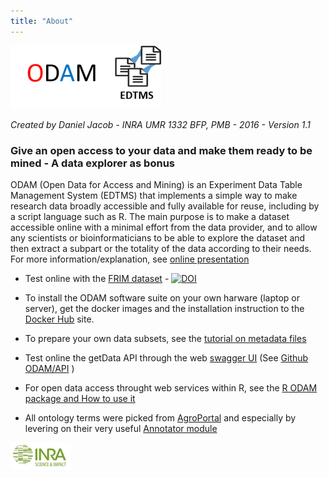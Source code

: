 ```yaml
--- 
title: "About" 
--- 
```


![](odam-logo.png)

_Created by Daniel Jacob - INRA UMR 1332 BFP, PMB - 2016 - Version 1.1_

### Give an open access to your data and make them ready to be mined - A data explorer as bonus

ODAM (Open Data for Access and Mining) is an Experiment Data Table Management System (EDTMS) that implements a simple way to make research data broadly accessible and fully available for reuse, including by a script language such as R. The main purpose is to make a dataset accessible online with a minimal effort from the data provider, and to allow any scientists or bioinformaticians to be able to explore the dataset and then extract a subpart or the totality of the data according to their needs. For more information/explanation, see <a href="http://fr.slideshare.net/danieljacob771282/odam-open-data-access-and-mining" target="_blank">online presentation</a>
 
* Test online with the <a href="?ds=frim1">FRIM dataset</a> - <a href='https://doi.org/10.5281/zenodo.154041' target='_blank'><img src='https://zenodo.org/badge/DOI/10.5281/zenodo.154041.svg' alt='DOI'></a>

* To install the ODAM software suite on your own harware (laptop or server), get the docker images and the installation instruction to the <a href="https://hub.docker.com/r/odam/getdata/" target="_blank">Docker Hub</a> site.

* To prepare your own data subsets, see the <a href="https://github.com/INRA/ODAM/blob/master/doc/tutorial_on_metadata_files.pdf" target="_blank">tutorial on metadata files</a>

* Test online the getData API through the web <a href="http://www.bordeaux.inra.fr/pmb/odamsw/" target="_blank">swagger UI</a> (See <a href="https://github.com/INRA/ODAM/tree/master/API" target="_blank">Github ODAM/API</a> )

* For open data access throught web services within R, see the <a href="Rodam.html" target="_blank">R ODAM package and How to use it</a>

* All ontology terms were picked from <a href="http://agroportal.lirmm.fr/"  target="_blank">AgroPortal</a> and especially by levering on their very useful <a href="http://agroportal.lirmm.fr/annotator" target="_blank">Annotator module


[ ![Inra](inra_logo.png)](http://www.bordeaux-aquitaine.inra.fr/en)


